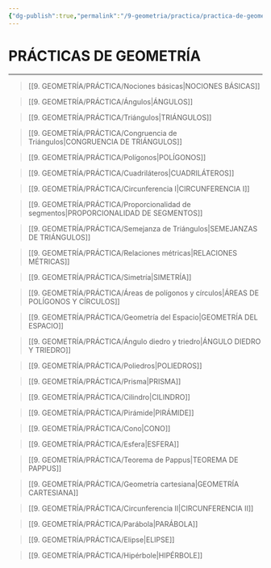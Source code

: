 ```yaml
---
{"dg-publish":true,"permalink":"/9-geometria/practica/practica-de-geometria/","tags":["Geometría","Práctica"]}
---
```


# PRÁCTICAS DE GEOMETRÍA
---

>[[9. GEOMETRÍA/PRÁCTICA/Nociones básicas\|NOCIONES BÁSICAS]]

>[[9. GEOMETRÍA/PRÁCTICA/Ángulos\|ÁNGULOS]]

>[[9. GEOMETRÍA/PRÁCTICA/Triángulos\|TRIÁNGULOS]]

>[[9. GEOMETRÍA/PRÁCTICA/Congruencia de Triángulos\|CONGRUENCIA DE TRIÁNGULOS]]

>[[9. GEOMETRÍA/PRÁCTICA/Polígonos\|POLÍGONOS]]

>[[9. GEOMETRÍA/PRÁCTICA/Cuadriláteros\|CUADRILÁTEROS]]

>[[9. GEOMETRÍA/PRÁCTICA/Circunferencia I\|CIRCUNFERENCIA I]]

>[[9. GEOMETRÍA/PRÁCTICA/Proporcionalidad de segmentos\|PROPORCIONALIDAD DE SEGMENTOS]]

>[[9. GEOMETRÍA/PRÁCTICA/Semejanza de Triángulos\|SEMEJANZAS DE TRIÁNGULOS]]

>[[9. GEOMETRÍA/PRÁCTICA/Relaciones métricas\|RELACIONES MÉTRICAS]]

>[[9. GEOMETRÍA/PRÁCTICA/Simetría\|SIMETRÍA]]

>[[9. GEOMETRÍA/PRÁCTICA/Áreas de polígonos y círculos\|ÁREAS DE POLÍGONOS Y CÍRCULOS]]

>[[9. GEOMETRÍA/PRÁCTICA/Geometría del Espacio\|GEOMETRÍA DEL ESPACIO]]

>[[9. GEOMETRÍA/PRÁCTICA/Ángulo diedro y triedro\|ÁNGULO DIEDRO Y TRIEDRO]]

>[[9. GEOMETRÍA/PRÁCTICA/Poliedros\|POLIEDROS]]

>[[9. GEOMETRÍA/PRÁCTICA/Prisma\|PRISMA]]

>[[9. GEOMETRÍA/PRÁCTICA/Cilindro\|CILINDRO]]

>[[9. GEOMETRÍA/PRÁCTICA/Pirámide\|PIRÁMIDE]]

>[[9. GEOMETRÍA/PRÁCTICA/Cono\|CONO]]

>[[9. GEOMETRÍA/PRÁCTICA/Esfera\|ESFERA]]

>[[9. GEOMETRÍA/PRÁCTICA/Teorema de Pappus\|TEOREMA DE PAPPUS]]

>[[9. GEOMETRÍA/PRÁCTICA/Geometría cartesiana\|GEOMETRÍA CARTESIANA]]

>[[9. GEOMETRÍA/PRÁCTICA/Circunferencia II\|CIRCUNFERENCIA II]]

>[[9. GEOMETRÍA/PRÁCTICA/Parábola\|PARÁBOLA]]

>[[9. GEOMETRÍA/PRÁCTICA/Elipse\|ELIPSE]]

>[[9. GEOMETRÍA/PRÁCTICA/Hipérbole\|HIPÉRBOLE]]


